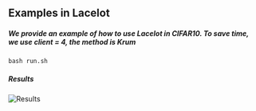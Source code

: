## Examples in Lacelot

##### We provide an example of how to use Lacelot in CIFAR10.  To save time, we use client = 4, the method is Krum
`bash run.sh`

##### Results
![Results](https://github.com/siyang-jiang/Lancelot-Dev/blob/main/lancelot-main-GPU/result.png)